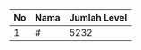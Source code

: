 | No | Nama            | Jumlah Level |
|----|-----------------|--------------|
| 1  | #    |    5232        |
